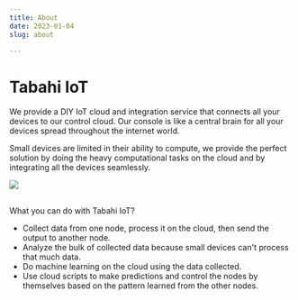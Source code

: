 ```yaml
---
title: About
date: 2023-01-04
slug: about

---
```

# Tabahi IoT

We provide a DIY IoT cloud and integration service that connects all your devices to our control cloud. Our console is like a central brain for all your devices spread throughout the internet world.

Small devices are limited in their ability to compute, we provide the perfect solution by doing the heavy computational tasks on the cloud and by integrating all the devices seamlessly.  
  
![](/ttc_organism.png)

##   
What you can do with Tabahi IoT?

* Collect data from one node, process it on the cloud, then send the output to another node.
* Analyze the bulk of collected data because small devices can't process that much data.
* Do machine learning on the cloud using the data collected.
* Use cloud scripts to make predictions and control the nodes by themselves based on the pattern learned from the other nodes.